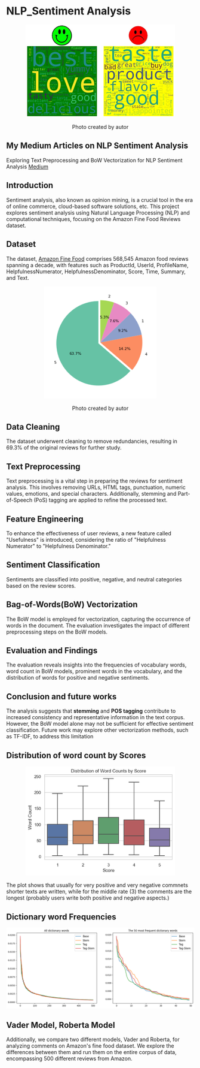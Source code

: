 # NLP_Sentiment Analysis

<div align="center">
    <img width="400" src="/Images/title_image.jpg" alt="Material Bread logo">
     <p style="text-align: center ;">Photo created by autor</p> 
</div>



## My Medium Articles on NLP Sentiment Analysis

Exploring Text Preprocessing and BoW Vectorization for NLP Sentiment Analysis [Medium](https://medium.com/@t.mostafid/exploring-text-preprocessing-and-bow-vectorization-for-nlp-sentiment-analysis-a-case-study-on-16d152000776)


## Introduction
Sentiment analysis, also known as opinion mining, is a crucial tool in the era of online commerce, cloud-based software solutions, etc. This project explores sentiment analysis using Natural Language Processing (NLP) and computational techniques, focusing on the Amazon Fine Food Reviews dataset.


## Dataset

The dataset, [Amazon Fine Food](https://www.kaggle.com/snap/amazon-fine-food-reviews) comprises 568,545 Amazon food reviews spanning a decade, with features such as ProductId, UserId, ProfileName, HelpfulnessNumerator, HelpfulnessDenominator, Score, Time, Summary, and Text.

<div align="center">
    <img width="300" src="/Images/Score_Distribution_1.png" alt="Material Bread logo">
    <p style="text-align: center ;">Photo created by autor</p> 
</div>

## Data Cleaning

The dataset underwent cleaning to remove redundancies, resulting in 69.3% of the original reviews for further study.

## Text Preprocessing 

Text preprocessing is a vital step in preparing the reviews for sentiment analysis. This involves removing URLs, HTML tags, punctuation, numeric values, emotions, and special characters. Additionally, stemming and Part-of-Speech (PoS) tagging are applied to refine the processed text.

## Feature Engineering

To enhance the effectiveness of user reviews, a new feature called "Usefulness" is introduced, considering the ratio of "Helpfulness Numerator" to "Helpfulness Denominator."

## Sentiment Classification

Sentiments are classified into positive, negative, and neutral categories based on the review scores.

## Bag-of-Words(BoW) Vectorization

The BoW model is employed for vectorization, capturing the occurrence of words in the document. The evaluation investigates the impact of different preprocessing steps on the BoW models.

## Evaluation and Findings

The evaluation reveals insights into the frequencies of vocabulary words, word count in BoW models, prominent words in the vocabulary, and the distribution of words for positive and negative sentiments.

## Conclusion and future works

The analysis suggests that **stemming** and **POS tagging** contribute to increased consistency and representative information in the text corpus. However, the BoW model alone may not be sufficient for effective sentiment classification. Future work may explore other vectorization methods, such as TF-IDF, to address this limitation

## Distribution of word count by Scores


<p align="center">
    <img width="400" src="/Images/word_count.png" alt="Material Bread logo">
</p>


The plot shows that usually for very positive and very negative commnets shorter texts are written, while for the middle rate (3) the comments are the longest (probably users write both positive and negative aspects.)

## Dictionary word Frequencies

<p align="center">
    <img width="800" src="/Images/word_fre_dic.png" alt="Material Bread logo">
</p>  


## Vader Model, Roberta Model
Additionally, we compare two different models, Vader and Roberta, for analyzing comments on Amazon's fine food dataset. We explore the differences between them and run them on the entire corpus of data, encompassing 500 different reviews from Amazon.



